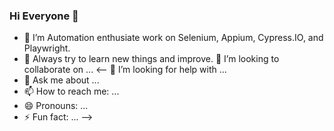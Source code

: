 ### Hi Everyone 👋


- 🔭 I’m Automation enthusiate work on Selenium, Appium, Cypress.IO, and Playwright.
- 🌱 Always try to learn new things and improve.
👯 I’m looking to collaborate on ...
 <-- 🤔 I’m looking for help with ...
- 💬 Ask me about ...
- 📫 How to reach me: ...
- 😄 Pronouns: ...
- ⚡ Fun fact: ... -->

